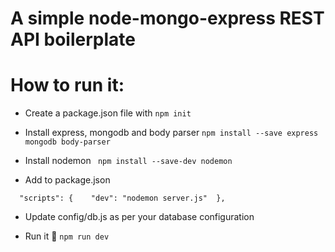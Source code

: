 
# A simple node-mongo-express REST API boilerplate

# How to run it:

- Create a package.json file with 
``` npm init ```

- Install express, mongodb and body parser 
``` npm install --save express mongodb body-parser ```

- Install nodemon
``` npm install --save-dev nodemon```

- Add to package.json
``` 
  "scripts": {    "dev": "nodemon server.js"  },
```
- Update config/db.js as per your database configuration

- Run it 🥂
``` npm run dev ```

